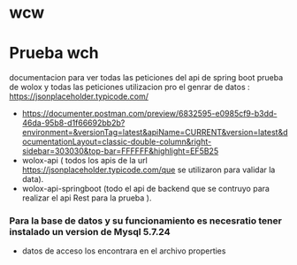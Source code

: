 # wcw



# Prueba wch


documentacion para ver todas las peticiones del api de spring boot prueba de wolox y todas las peticiones utilizacion pro el genrar de datos : https://jsonplaceholder.typicode.com/

- https://documenter.postman.com/preview/6832595-e0985cf9-b3dd-46da-95b8-d1f66692bb2b?environment=&versionTag=latest&apiName=CURRENT&version=latest&documentationLayout=classic-double-column&right-sidebar=303030&top-bar=FFFFFF&highlight=EF5B25
- wolox-api ( todos los apis de la url https://jsonplaceholder.typicode.com/que se utilizaron para validar la data).
-  wolox-api-springboot (todo el api de backend que se contruyo para realizar el api Rest para la prueba ).


### Para  la base de datos y su funcionamiento es  necesratio tener instalado un version de Mysql 5.7.24 

- datos de acceso los encontrara en el archivo properties 



